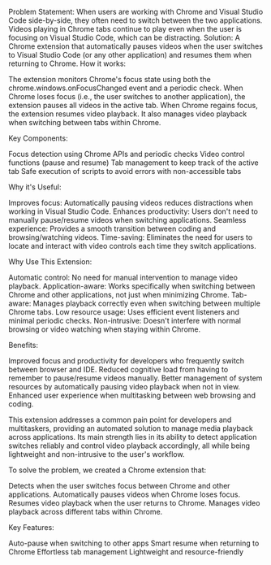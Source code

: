 
Problem Statement:
When users are working with Chrome and Visual Studio Code side-by-side, they often need to switch between the two applications. Videos playing in Chrome tabs continue to play even when the user is focusing on Visual Studio Code, which can be distracting.
Solution:
A Chrome extension that automatically pauses videos when the user switches to Visual Studio Code (or any other application) and resumes them when returning to Chrome.
How it works:

The extension monitors Chrome's focus state using both the chrome.windows.onFocusChanged event and a periodic check.
When Chrome loses focus (i.e., the user switches to another application), the extension pauses all videos in the active tab.
When Chrome regains focus, the extension resumes video playback.
It also manages video playback when switching between tabs within Chrome.

Key Components:

Focus detection using Chrome APIs and periodic checks
Video control functions (pause and resume)
Tab management to keep track of the active tab
Safe execution of scripts to avoid errors with non-accessible tabs


Why it's Useful:

Improves focus: Automatically pausing videos reduces distractions when working in Visual Studio Code.
Enhances productivity: Users don't need to manually pause/resume videos when switching applications.
Seamless experience: Provides a smooth transition between coding and browsing/watching videos.
Time-saving: Eliminates the need for users to locate and interact with video controls each time they switch applications.

Why Use This Extension:

Automatic control: No need for manual intervention to manage video playback.
Application-aware: Works specifically when switching between Chrome and other applications, not just when minimizing Chrome.
Tab-aware: Manages playback correctly even when switching between multiple Chrome tabs.
Low resource usage: Uses efficient event listeners and minimal periodic checks.
Non-intrusive: Doesn't interfere with normal browsing or video watching when staying within Chrome.

Benefits:

Improved focus and productivity for developers who frequently switch between browser and IDE.
Reduced cognitive load from having to remember to pause/resume videos manually.
Better management of system resources by automatically pausing video playback when not in view.
Enhanced user experience when multitasking between web browsing and coding.

This extension addresses a common pain point for developers and multitaskers, providing an automated solution to manage media playback across applications. Its main strength lies in its ability to detect application switches reliably and control video playback accordingly, all while being lightweight and non-intrusive to the user's workflow.

To solve the problem, we created a Chrome extension that:

Detects when the user switches focus between Chrome and other applications.
Automatically pauses videos when Chrome loses focus.
Resumes video playback when the user returns to Chrome.
Manages video playback across different tabs within Chrome.

Key Features:

Auto-pause when switching to other apps
Smart resume when returning to Chrome
Effortless tab management
Lightweight and resource-friendly

